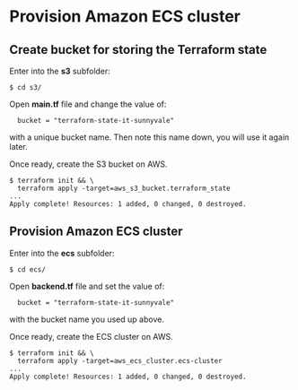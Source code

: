 # Provision Amazon ECS cluster

## Create bucket for storing the Terraform state

Enter into the **s3** subfolder:

```console
$ cd s3/
```

Open **main.tf** file and change the value of:

```hcl
  bucket = "terraform-state-it-sunnyvale"
```
with a unique bucket name. Then note this name down, you will use it again later.

Once ready, create the S3 bucket on AWS.

```console
$ terraform init && \
  terraform apply -target=aws_s3_bucket.terraform_state 
...
Apply complete! Resources: 1 added, 0 changed, 0 destroyed.
```

## Provision Amazon ECS cluster

Enter into the **ecs** subfolder:

```console
$ cd ecs/
```
Open **backend.tf** file and set the value of:

```hcl
  bucket = "terraform-state-it-sunnyvale"
```
with the bucket name you used up above.

Once ready, create the ECS cluster on AWS.

```console
$ terraform init && \
  terraform apply -target=aws_ecs_cluster.ecs-cluster 
...
Apply complete! Resources: 1 added, 0 changed, 0 destroyed.
```

